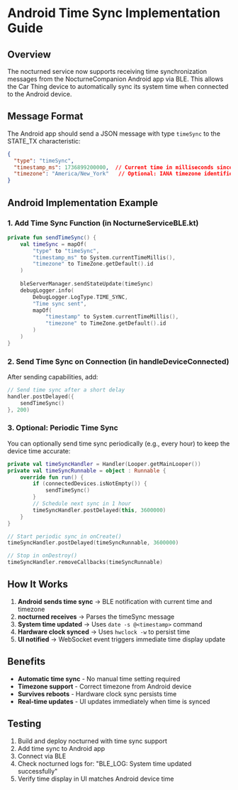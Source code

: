 # Android Time Sync Implementation Guide

## Overview
The nocturned service now supports receiving time synchronization messages from the NocturneCompanion Android app via BLE. This allows the Car Thing device to automatically sync its system time when connected to the Android device.

## Message Format
The Android app should send a JSON message with type `timeSync` to the STATE_TX characteristic:

```json
{
  "type": "timeSync",
  "timestamp_ms": 1736899200000,  // Current time in milliseconds since epoch
  "timezone": "America/New_York"   // Optional: IANA timezone identifier
}
```

## Android Implementation Example

### 1. Add Time Sync Function (in NocturneServiceBLE.kt)
```kotlin
private fun sendTimeSync() {
    val timeSync = mapOf(
        "type" to "timeSync",
        "timestamp_ms" to System.currentTimeMillis(),
        "timezone" to TimeZone.getDefault().id
    )
    
    bleServerManager.sendStateUpdate(timeSync)
    debugLogger.info(
        DebugLogger.LogType.TIME_SYNC,
        "Time sync sent",
        mapOf(
            "timestamp" to System.currentTimeMillis(),
            "timezone" to TimeZone.getDefault().id
        )
    )
}
```

### 2. Send Time Sync on Connection (in handleDeviceConnected)
After sending capabilities, add:
```kotlin
// Send time sync after a short delay
handler.postDelayed({
    sendTimeSync()
}, 200)
```

### 3. Optional: Periodic Time Sync
You can optionally send time sync periodically (e.g., every hour) to keep the device time accurate:
```kotlin
private val timeSyncHandler = Handler(Looper.getMainLooper())
private val timeSyncRunnable = object : Runnable {
    override fun run() {
        if (connectedDevices.isNotEmpty()) {
            sendTimeSync()
        }
        // Schedule next sync in 1 hour
        timeSyncHandler.postDelayed(this, 3600000)
    }
}

// Start periodic sync in onCreate()
timeSyncHandler.postDelayed(timeSyncRunnable, 3600000)

// Stop in onDestroy()
timeSyncHandler.removeCallbacks(timeSyncRunnable)
```

## How It Works

1. **Android sends time sync** → BLE notification with current time and timezone
2. **nocturned receives** → Parses the timeSync message
3. **System time updated** → Uses `date -s @<timestamp>` command
4. **Hardware clock synced** → Uses `hwclock -w` to persist time
5. **UI notified** → WebSocket event triggers immediate time display update

## Benefits

- **Automatic time sync** - No manual time setting required
- **Timezone support** - Correct timezone from Android device
- **Survives reboots** - Hardware clock sync persists time
- **Real-time updates** - UI updates immediately when time is synced

## Testing

1. Build and deploy nocturned with time sync support
2. Add time sync to Android app
3. Connect via BLE
4. Check nocturned logs for: "BLE_LOG: System time updated successfully"
5. Verify time display in UI matches Android device time